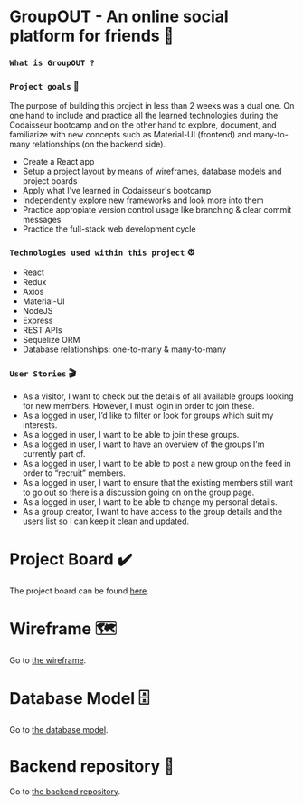 # GroupOUT - An online social platform for friends 👥


### `What is GroupOUT ?`
 
### `Project goals` 🎯

The purpose of building this project in less than 2 weeks was a dual one. On one hand to include and practice all the learned technologies during the Codaisseur bootcamp and on the other hand to explore, document, and familiarize with new concepts such as Material-UI (frontend) and many-to-many relationships (on the backend side).    

- Create a React app
- Setup a project layout by means of wireframes, database models and project boards
- Apply what I've learned in Codaisseur's bootcamp 
- Independently explore new frameworks and look more into them  
- Practice appropiate version control usage like branching & clear commit messages 
- Practice the full-stack web development cycle 

### `Technologies used within this project` ⚙️ 

- React
- Redux 
- Axios 
- Material-UI 
- NodeJS 
- Express 
- REST APIs 
- Sequelize ORM 
- Database relationships: one-to-many & many-to-many 

### `User Stories` 🎬

- As a visitor, I want to check out the details of all available groups looking for new members. However, I must login in order to join these. 
- As a logged in user, I’d like to filter or look for groups which suit my interests. 
- As a logged in user, I want to be able to join these groups. 
- As a logged in user, I want to have an overview of the groups I'm currently part of.  
- As a logged in user, I want to be able to post a new group on the feed in order to “recruit” members. 
- As a logged in user, I want to ensure that the existing members still want to go out so there is a discussion going on on the group page.  
- As a logged in user, I want to be able to change my personal details. 
- As a group creator, I want to have access to the group details and the users list so I can keep it clean and updated. 

# Project Board ✔️

The project board can be found <a href="https://github.com/users/alexiordachescu/projects/1">here</a>. 

# Wireframe 🗺️

Go to <a href="https://wireframepro.mockflow.com/view/Mf55174eb6e6b72f1b0acb66670f4b5b41596268820715">the wireframe</a>.

# Database Model 🗄️ 

Go to <a href="https://dbdiagram.io/d/5fbab34e3a78976d7b7cf00b">the database model</a>.

# Backend repository 💾

Go to <a href="https://github.com/alexiordachescu/GroupOUT-backend">the backend repository</a>.



